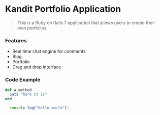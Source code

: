 # Kandit Portfolio Application

> This is a Ruby on Rails 7 application that allows users to create their own portfolios.

### Features

- Real time chat engine for comments
- Blog
- Portfolio
- Drag and drop interface

### Code Example

```ruby
def a_method
  puts "here it is"
end
```

```javascript
  console.log("hello world");
```
